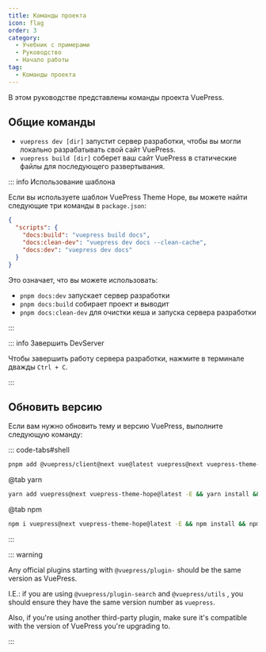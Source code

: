 ```yaml
---
title: Команды проекта
icon: flag
order: 3
category:
  - Учебник с примерами
  - Руководство
  - Начало работы
tag:
  - Команды проекта
---
```


В этом руководстве представлены команды проекта VuePress.

<!-- more -->

## Общие команды

- `vuepress dev [dir]` запустит сервер разработки, чтобы вы могли локально разрабатывать свой сайт VuePress.
- `vuepress build [dir]` соберет ваш сайт VuePress в статические файлы для последующего развертывания.

::: info Использование шаблона

Если вы используете шаблон VuePress Theme Hope, вы можете найти следующие три команды в `package.json`:

```json
{
  "scripts": {
    "docs:build": "vuepress build docs",
    "docs:clean-dev": "vuepress dev docs --clean-cache",
    "docs:dev": "vuepress dev docs"
  }
}
```

Это означает, что вы можете использовать:

- `pnpm docs:dev` запускает сервер разработки
- `pnpm docs:build` собирает проект и выводит
- `pnpm docs:clean-dev` для очистки кеша и запуска сервера разработки

:::

::: info Завершить DevServer

Чтобы завершить работу сервера разработки, нажмите в терминале дважды `Ctrl + C`.

:::

## Обновить версию

Если вам нужно обновить тему и версию VuePress, выполните следующую команду:

::: code-tabs#shell

```bash
pnpm add @vuepress/client@next vue@latest vuepress@next vuepress-theme-hope@latest  -E && pnpm i && pnpm up
```

@tab yarn

```bash
yarn add vuepress@next vuepress-theme-hope@latest -E && yarn install && yarn upgrade
```

@tab npm

```bash
npm i vuepress@next vuepress-theme-hope@latest -E && npm install && npm update
```

:::

::: warning

Any official plugins starting with `@vuepress/plugin-` should be the same version as VuePress.

I.E.: if you are using `@vuepress/plugin-search` and `@vuepress/utils` , you should ensure they have the same version number as `vuepress`.

Also, if you're using another third-party plugin, make sure it's compatible with the version of VuePress you're upgrading to.

:::
